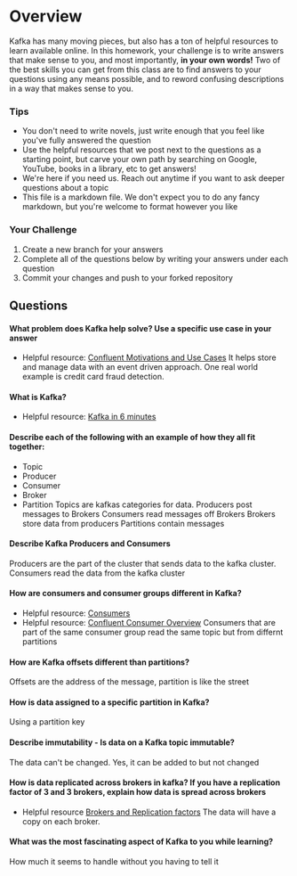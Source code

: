 # Overview

Kafka has many moving pieces, but also has a ton of helpful resources to learn available online. In this homework, your
challenge is to write answers that make sense to you, and most importantly, **in your own words!**
Two of the best skills you can get from this class are to find answers to your questions using any means possible, and to
reword confusing descriptions in a way that makes sense to you. 

### Tips
* You don't need to write novels, just write enough that you feel like you've fully answered the question
* Use the helpful resources that we post next to the questions as a starting point, but carve your own path by searching on Google, YouTube, books in a library, etc to get answers!
* We're here if you need us. Reach out anytime if you want to ask deeper questions about a topic 
* This file is a markdown file. We don't expect you to do any fancy markdown, but you're welcome to format however you like

### Your Challenge
1. Create a new branch for your answers 
2. Complete all of the questions below by writing your answers under each question
3. Commit your changes and push to your forked repository

## Questions
#### What problem does Kafka help solve? Use a specific use case in your answer 
* Helpful resource: [Confluent Motivations and Use Cases](https://youtu.be/BsojaA1XnpM)
It helps store and manage data with an event driven approach. One real world example is credit card fraud detection.
#### What is Kafka?
* Helpful resource: [Kafka in 6 minutes](https://youtu.be/Ch5VhJzaoaI) 

#### Describe each of the following with an example of how they all fit together: 
 * Topic
 * Producer
 * Consumer 
 * Broker
 * Partition
Topics are kafkas categories for data. 
Producers post messages to Brokers
Consumers read messages off Brokers
Brokers store data from producers
Partitions contain messages
#### Describe Kafka Producers and Consumers
Producers are the part of the cluster that sends data to the kafka cluster.
Consumers read the data from the kafka cluster
#### How are consumers and consumer groups different in Kafka? 
* Helpful resource: [Consumers](https://youtu.be/lAdG16KaHLs)
* Helpful resource: [Confluent Consumer Overview](https://youtu.be/Z9g4jMQwog0)
Consumers that are part of the same consumer group read the same topic but from differnt partitions
#### How are Kafka offsets different than partitions? 
Offsets are the address of the message, partition is like the street
#### How is data assigned to a specific partition in Kafka? 
Using a partition key
#### Describe immutability - Is data on a Kafka topic immutable? 
The data can't be changed. Yes, it can be added to but not changed
#### How is data replicated across brokers in kafka? If you have a replication factor of 3 and 3 brokers, explain how data is spread across brokers
* Helpful resource [Brokers and Replication factors](https://youtu.be/ZOU7PJWZU9w)
The data will have a copy on each broker.
#### What was the most fascinating aspect of Kafka to you while learning? 
How much it seems to handle without you having to tell it